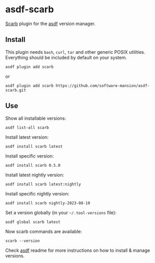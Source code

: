 # asdf-scarb

[Scarb] plugin for the [asdf] version manager.

## Install

This plugin needs `bash`, `curl`, `tar` and other generic POSIX utilities.
Everything should be included by default on your system.

```shell
asdf plugin add scarb
```

or

```shell
asdf plugin add scarb https://github.com/software-mansion/asdf-scarb.git
```

## Use

Show all installable versions:

```shell
asdf list-all scarb
```

Install latest version:

```shell
asdf install scarb latest
```

Install specific version:

```shell
asdf install scarb 0.5.0
```

Install latest nightly version:

```shell
asdf install scarb latest:nightly
```

Install specific nightly version:

```shell
asdf install scarb nightly-2023-08-10
```

Set a version globally (in your `~/.tool-versions` file):

```shell
asdf global scarb latest
```

Now scarb commands are available:

```shell
scarb --version
```

Check [asdf](https://github.com/asdf-vm/asdf) readme for more instructions on how to install & manage versions.

[asdf]: https://asdf-vm.com
[scarb]: https://docs.swmansion.com/scarb
